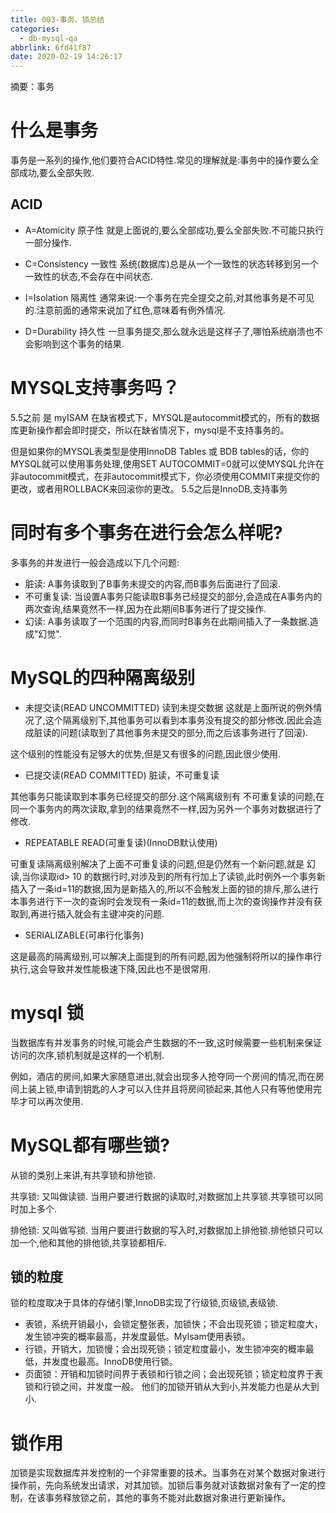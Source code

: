 ```yaml
---
title: 003-事务、锁总结
categories:
  - db-mysql-qa
abbrlink: 6fd41f87
date: 2020-02-19 14:26:17
---
```


摘要：事务
<!-- more -->

# 什么是事务

事务是一系列的操作,他们要符合ACID特性.常见的理解就是:事务中的操作要么全部成功,要么全部失败.

## ACID

- A=Atomicity 原子性
就是上面说的,要么全部成功,要么全部失败.不可能只执行一部分操作.

- C=Consistency 一致性
系统(数据库)总是从一个一致性的状态转移到另一个一致性的状态,不会存在中间状态.

- I=Isolation 隔离性
通常来说:一个事务在完全提交之前,对其他事务是不可见的.注意前面的通常来说加了红色,意味着有例外情况.

- D=Durability 持久性
一旦事务提交,那么就永远是这样子了,哪怕系统崩溃也不会影响到这个事务的结果.

# MYSQL支持事务吗？
5.5之前 是 myISAM 
在缺省模式下，MYSQL是autocommit模式的，所有的数据库更新操作都会即时提交，所以在缺省情况下，mysql是不支持事务的。

但是如果你的MYSQL表类型是使用InnoDB Tables 或 BDB tables的话，你的MYSQL就可以使用事务处理,使用SET
AUTOCOMMIT=0就可以使MYSQL允许在非autocommit模式，在非autocommit模式下，你必须使用COMMIT来提交你的更改，或者用ROLLBACK来回滚你的更改。
5.5之后是InnoDB,支持事务

# 同时有多个事务在进行会怎么样呢?

多事务的并发进行一般会造成以下几个问题:
- 脏读: A事务读取到了B事务未提交的内容,而B事务后面进行了回滚.
- 不可重复读: 当设置A事务只能读取B事务已经提交的部分,会造成在A事务内的两次查询,结果竟然不一样,因为在此期间B事务进行了提交操作.
- 幻读: A事务读取了一个范围的内容,而同时B事务在此期间插入了一条数据.造成"幻觉".

# MySQL的四种隔离级别

- 未提交读(READ UNCOMMITTED) 读到未提交数据
这就是上面所说的例外情况了,这个隔离级别下,其他事务可以看到本事务没有提交的部分修改.因此会造成脏读的问题(读取到了其他事务未提交的部分,而之后该事务进行了回滚).

这个级别的性能没有足够大的优势,但是又有很多的问题,因此很少使用.

- 已提交读(READ COMMITTED) 脏读，不可重复读

其他事务只能读取到本事务已经提交的部分.这个隔离级别有 不可重复读的问题,在同一个事务内的两次读取,拿到的结果竟然不一样,因为另外一个事务对数据进行了修改.

- REPEATABLE READ(可重复读)(InnoDB默认使用)

可重复读隔离级别解决了上面不可重复读的问题,但是仍然有一个新问题,就是 幻读,当你读取id> 10 的数据行时,对涉及到的所有行加上了读锁,此时例外一个事务新插入了一条id=11的数据,因为是新插入的,所以不会触发上面的锁的排斥,那么进行本事务进行下一次的查询时会发现有一条id=11的数据,而上次的查询操作并没有获取到,再进行插入就会有主键冲突的问题.

- SERIALIZABLE(可串行化事务)

这是最高的隔离级别,可以解决上面提到的所有问题,因为他强制将所以的操作串行执行,这会导致并发性能极速下降,因此也不是很常用.

# mysql 锁

当数据库有并发事务的时候,可能会产生数据的不一致,这时候需要一些机制来保证访问的次序,锁机制就是这样的一个机制.

例如，酒店的房间,如果大家随意进出,就会出现多人抢夺同一个房间的情况,而在房间上装上锁,申请到钥匙的人才可以入住并且将房间锁起来,其他人只有等他使用完毕才可以再次使用.

# MySQL都有哪些锁?

从锁的类别上来讲,有共享锁和排他锁.

共享锁: 又叫做读锁. 当用户要进行数据的读取时,对数据加上共享锁.共享锁可以同时加上多个.

排他锁: 又叫做写锁. 当用户要进行数据的写入时,对数据加上排他锁.排他锁只可以加一个,他和其他的排他锁,共享锁都相斥.

## 锁的粒度
锁的粒度取决于具体的存储引擎,InnoDB实现了行级锁,页级锁,表级锁.

- 表锁，系统开销最小，会锁定整张表，加锁快；不会出现死锁；锁定粒度大，发生锁冲突的概率最高，并发度最低。MyIsam使用表锁。
- 行锁，开销大，加锁慢；会出现死锁；锁定粒度最小，发生锁冲突的概率最低，并发度也最高。InnoDB使用行锁。
- 页面锁：开销和加锁时间界于表锁和行锁之间；会出现死锁；锁定粒度界于表锁和行锁之间，并发度一般。
他们的加锁开销从大到小,并发能力也是从大到小.

# 锁作用
加锁是实现数据库并发控制的一个非常重要的技术。当事务在对某个数据对象进行操作前，先向系统发出请求，对其加锁。加锁后事务就对该数据对象有了一定的控制，在该事务释放锁之前，其他的事务不能对此数据对象进行更新操作。





